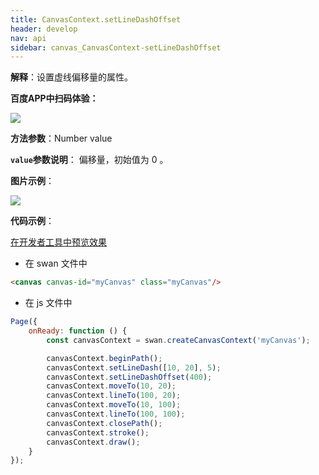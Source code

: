 ```yaml
---
title: CanvasContext.setLineDashOffset
header: develop
nav: api
sidebar: canvas_CanvasContext-setLineDashOffset
---
```


 

**解释**：设置虚线偏移量的属性。

**百度APP中扫码体验：**

<img src="https://b.bdstatic.com/miniapp/assets/images/doc_demo/pages_createCanvasContext.png"  class="demo-qrcode-image" />

**方法参数**：Number value

**`value`参数说明**： 偏移量，初始值为 0 。 

**图片示例**：

<div class="m-doc-custom-examples">
    <div class="m-doc-custom-examples-correct">
        <img src="https://b.bdstatic.com/miniapp/images/setLineDashOffset.png">
    </div>
    <div class="m-doc-custom-examples-correct">
        <img src=" ">
    </div>
    <div class="m-doc-custom-examples-correct">
        <img src=" ">
    </div>     
</div>

**代码示例**：

<a href="swanide://fragment/a4a38a8bd21b845f527ac4aac69a57b81574525368679" title="在开发者工具中预览效果" target="_self">在开发者工具中预览效果</a>

* 在 swan 文件中

```html
<canvas canvas-id="myCanvas" class="myCanvas"/>
```

* 在 js 文件中

```js
Page({
    onReady: function () {
        const canvasContext = swan.createCanvasContext('myCanvas');

        canvasContext.beginPath();
        canvasContext.setLineDash([10, 20], 5);
        canvasContext.setLineDashOffset(400);
        canvasContext.moveTo(10, 20);
        canvasContext.lineTo(100, 20);
        canvasContext.moveTo(10, 100);
        canvasContext.lineTo(100, 100);
        canvasContext.closePath();
        canvasContext.stroke();
        canvasContext.draw();
    }
});
```

